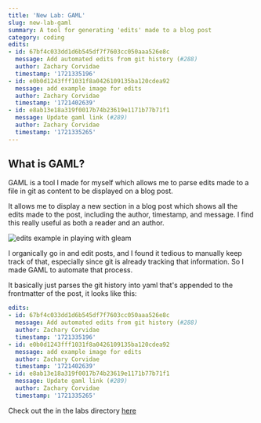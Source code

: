 ```yaml
---
title: 'New Lab: GAML'
slug: new-lab-gaml
summary: A tool for generating 'edits' made to a blog post
category: coding
edits:
- id: 67bf4c033dd1d6b545df7f7603cc050aaa526e8c
  message: Add automated edits from git history (#288)
  author: Zachary Corvidae
  timestamp: '1721335196'
- id: e0b0d1243fff1031f8a0426109135ba120cdea92
  message: add example image for edits
  author: Zachary Corvidae
  timestamp: '1721402639'
- id: e8ab13e18a319f0017b74b23619e1171b77b71f1
  message: Update gaml link (#289)
  author: Zachary Corvidae
  timestamp: '1721335265'
---
```


## What is GAML?

GAML is a tool I made for myself which allows me to parse edits made to a file in git as content to be displayed on a blog post.

It allows me to display a new section in a blog post which shows all the edits made to the post, including the author, timestamp, and message. I find this really useful as both a reader and an author.

![edits example in playing with gleam](/share/ss/edits_example.png)

I organically go in and edit posts, and I found it tedious to manually keep track of that, especially since git is already tracking that information. So I made GAML to automate that process.

It basically just parses the git history into yaml that's appended to the frontmatter of the post, it looks like this:

```yaml
edits:
- id: 67bf4c033dd1d6b545df7f7603cc050aaa526e8c
  message: Add automated edits from git history (#288)
  author: Zachary Corvidae
  timestamp: '1721335196'
- id: e0b0d1243fff1031f8a0426109135ba120cdea92
  message: add example image for edits
  author: Zachary Corvidae
  timestamp: '1721402639'
- id: e8ab13e18a319f0017b74b23619e1171b77b71f1
  message: Update gaml link (#289)
  author: Zachary Corvidae
  timestamp: '1721335265'
```

Check out the in the labs directory [here](https://github.com/sneakycrow/website/tree/main/labs/gaml)
